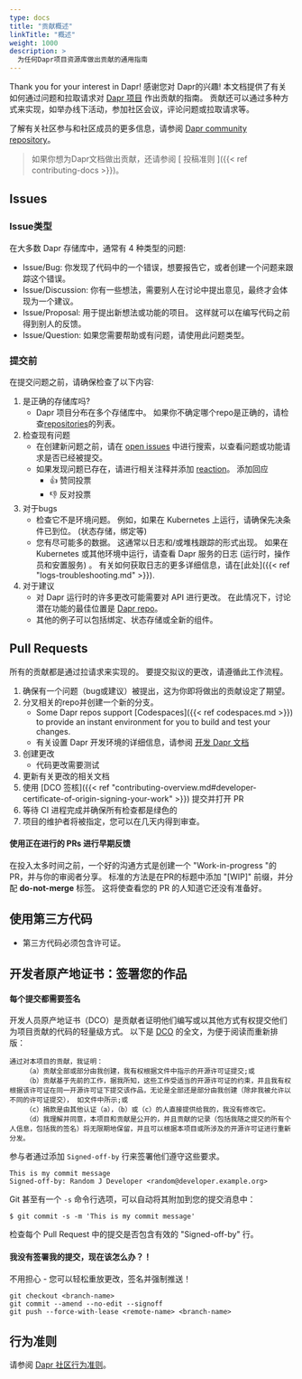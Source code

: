 ```yaml
---
type: docs
title: "贡献概述"
linkTitle: "概述"
weight: 1000
description: >
  为任何Dapr项目资源库做出贡献的通用指南
---
```


Thank you for your interest in Dapr! 感谢您对 Dapr的兴趣! 本文档提供了有关如何通过问题和拉取请求对 [Dapr 项目](https://github.com/dapr) 作出贡献的指南。 贡献还可以通过多种方式来实现，如举办线下活动，参加社区会议，评论问题或拉取请求等。

了解有关社区参与和社区成员的更多信息，请参阅 [Dapr community repository](https://github.com/dapr/community)。

> 如果你想为Dapr文档做出贡献，还请参阅 [ 投稿准则 ]({{< ref contributing-docs >}})。

## Issues

### Issue类型

在大多数 Dapr 存储库中，通常有 4 种类型的问题:

- Issue/Bug: 你发现了代码中的一个错误，想要报告它，或者创建一个问题来跟踪这个错误。
- Issue/Discussion: 你有一些想法，需要别人在讨论中提出意见，最终才会体现为一个建议。
- Issue/Proposal: 用于提出新想法或功能的项目。 这样就可以在编写代码之前得到别人的反馈。
- Issue/Question: 如果您需要帮助或有问题，请使用此问题类型。

### 提交前

在提交问题之前，请确保检查了以下内容:

1. 是正确的存储库吗?
    - Dapr 项目分布在多个存储库中。 如果你不确定哪个repo是正确的，请检查[repositories](https://github.com/dapr)的列表。
1. 检查现有问题
    - 在创建新问题之前，请在 [open issues](https://github.com/dapr/dapr/issues) 中进行搜索，以查看问题或功能请求是否已经被提交。
    - 如果发现问题已存在，请进行相关注释并添加 [reaction](https://github.com/blog/2119-add-reaction-to-pull-requests-issues-and-comments)。 添加回应
        - 👍 赞同投票
        - 👎 反对投票
1. 对于bugs
    - 检查它不是环境问题。 例如，如果在 Kubernetes 上运行，请确保先决条件已到位。 (状态存储，绑定等)
    - 您有尽可能多的数据。 这通常以日志和/或堆栈跟踪的形式出现。 如果在 Kubernetes 或其他环境中运行，请查看 Dapr 服务的日志 (运行时，操作员和安置服务) 。 有关如何获取日志的更多详细信息，请在[此处]({{< ref "logs-troubleshooting.md" >}}).
1. 对于建议
    - 对 Dapr 运行时的许多更改可能需要对 API 进行更改。 在此情况下，讨论潜在功能的最佳位置是 [Dapr repo](https://github.com/dapr/dapr)。
    - 其他的例子可以包括绑定、状态存储或全新的组件。


## Pull Requests

所有的贡献都是通过拉请求来实现的。 要提交拟议的更改，请遵循此工作流程。

1. 确保有一个问题（bug或建议）被提出，这为你即将做出的贡献设定了期望。
1. 分叉相关的repo并创建一个新的分支。
    - Some Dapr repos support [Codespaces]({{< ref codespaces.md >}}) to provide an instant environment for you to build and test your changes.
    - 有关设置 Dapr 开发环境的详细信息，请参阅 [ 开发 Dapr 文档 ](https://github.com/dapr/dapr/blob/master/docs/development/developing-dapr.md)
1. 创建更改
    - 代码更改需要测试
1. 更新有关更改的相关文档
1. 使用 [DCO 签核]({{< ref "contributing-overview.md#developer-certificate-of-origin-signing-your-work" >}}) 提交并打开 PR
1. 等待 CI 进程完成并确保所有检查都是绿色的
1. 项目的维护者将被指定，您可以在几天内得到审查。


#### 使用正在进行的 PRs 进行早期反馈

在投入太多时间之前，一个好的沟通方式是创建一个 "Work-in-progress "的PR，并与你的审阅者分享。 标准的方法是在PR的标题中添加 "[WIP]" 前缀，并分配 **do-not-merge** 标签。 这将使查看您的 PR 的人知道它还没有准备好。

## 使用第三方代码

- 第三方代码必须包含许可证。

## 开发者原产地证书：签署您的作品
#### 每个提交都需要签名

开发人员原产地证书（DCO）是贡献者证明他们编写或以其他方式有权提交他们为项目贡献的代码的轻量级方式。 以下是 [DCO](https://developercertificate.org/) 的全文，为便于阅读而重新排版：
```
通过对本项目的贡献，我证明：
    （a）贡献全部或部分由我创建，我有权根据文件中指示的开源许可证提交;或
    （b）贡献基于先前的工作，据我所知，这些工作受适当的开源许可证的约束，并且我有权根据该许可证在同一开源许可证下提交该作品，无论是全部还是部分由我创建（除非我被允许以不同的许可证提交）， 如文件中所示;或
    （c）捐款是由其他认证（a），（b）或（c）的人直接提供给我的，我没有修改它。
    （d）我理解并同意，本项目和贡献是公开的，并且贡献的记录（包括我随之提交的所有个人信息，包括我的签名）将无限期地保留，并且可以根据本项目或所涉及的开源许可证进行重新分发。
```
参与者通过添加 `Signed-off-by` 行来签署他们遵守这些要求。

```
This is my commit message
Signed-off-by: Random J Developer <random@developer.example.org>
```
Git 甚至有一个 `-s` 命令行选项，可以自动将其附加到您的提交消息中：
```
$ git commit -s -m 'This is my commit message'
```

检查每个 Pull Request 中的提交是否包含有效的 "Signed-off-by" 行。

#### 我没有签署我的提交，现在该怎么办？！

不用担心 - 您可以轻松重放更改，签名并强制推送！

```
git checkout <branch-name>
git commit --amend --no-edit --signoff
git push --force-with-lease <remote-name> <branch-name>
```

## 行为准则

请参阅 [Dapr 社区行为准则](https://github.com/dapr/community/blob/master/CODE-OF-CONDUCT.md)。
